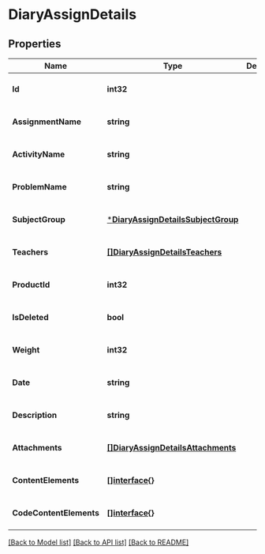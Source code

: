 # DiaryAssignDetails

## Properties
Name | Type | Description | Notes
------------ | ------------- | ------------- | -------------
**Id** | **int32** |  | [optional] [default to null]
**AssignmentName** | **string** |  | [optional] [default to null]
**ActivityName** | **string** |  | [optional] [default to null]
**ProblemName** | **string** |  | [optional] [default to null]
**SubjectGroup** | [***DiaryAssignDetailsSubjectGroup**](diaryAssignDetails_subjectGroup.md) |  | [optional] [default to null]
**Teachers** | [**[]DiaryAssignDetailsTeachers**](diaryAssignDetails_teachers.md) |  | [optional] [default to null]
**ProductId** | **int32** |  | [optional] [default to null]
**IsDeleted** | **bool** |  | [optional] [default to null]
**Weight** | **int32** |  | [optional] [default to null]
**Date** | **string** |  | [optional] [default to null]
**Description** | **string** |  | [optional] [default to null]
**Attachments** | [**[]DiaryAssignDetailsAttachments**](diaryAssignDetails_attachments.md) |  | [optional] [default to null]
**ContentElements** | [**[]interface{}**](interface{}.md) |  | [optional] [default to null]
**CodeContentElements** | [**[]interface{}**](interface{}.md) |  | [optional] [default to null]

[[Back to Model list]](../README.md#documentation-for-models) [[Back to API list]](../README.md#documentation-for-api-endpoints) [[Back to README]](../README.md)

